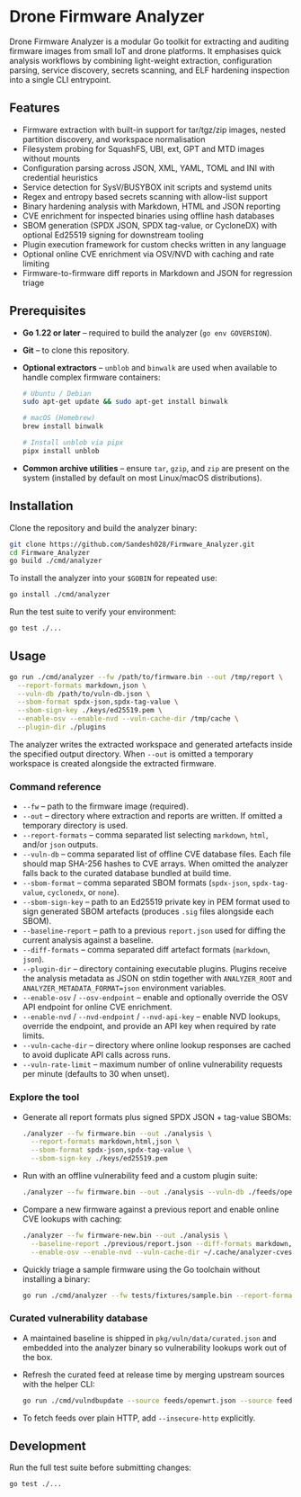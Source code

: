 # Drone Firmware Analyzer

Drone Firmware Analyzer is a modular Go toolkit for extracting and auditing
firmware images from small IoT and drone platforms. It emphasises quick
analysis workflows by combining light-weight extraction, configuration parsing,
service discovery, secrets scanning, and ELF hardening inspection into a single
CLI entrypoint.

## Features

- Firmware extraction with built-in support for tar/tgz/zip images, nested
  partition discovery, and workspace normalisation
- Filesystem probing for SquashFS, UBI, ext, GPT and MTD images without mounts
- Configuration parsing across JSON, XML, YAML, TOML and INI with credential
  heuristics
- Service detection for SysV/BUSYBOX init scripts and systemd units
- Regex and entropy based secrets scanning with allow-list support
- Binary hardening analysis with Markdown, HTML and JSON reporting
- CVE enrichment for inspected binaries using offline hash databases
- SBOM generation (SPDX JSON, SPDX tag-value, or CycloneDX) with optional
  Ed25519 signing for downstream tooling
- Plugin execution framework for custom checks written in any language
- Optional online CVE enrichment via OSV/NVD with caching and rate limiting
- Firmware-to-firmware diff reports in Markdown and JSON for regression triage

## Prerequisites

- **Go 1.22 or later** – required to build the analyzer (`go env GOVERSION`).
- **Git** – to clone this repository.
- **Optional extractors** – `unblob` and `binwalk` are used when available to
  handle complex firmware containers:

  ```bash
  # Ubuntu / Debian
  sudo apt-get update && sudo apt-get install binwalk

  # macOS (Homebrew)
  brew install binwalk

  # Install unblob via pipx
  pipx install unblob
  ```

- **Common archive utilities** – ensure `tar`, `gzip`, and `zip` are present on
  the system (installed by default on most Linux/macOS distributions).

## Installation

Clone the repository and build the analyzer binary:

```bash
git clone https://github.com/Sandesh028/Firmware_Analyzer.git
cd Firmware_Analyzer
go build ./cmd/analyzer
```

To install the analyzer into your `$GOBIN` for repeated use:

```bash
go install ./cmd/analyzer
```

Run the test suite to verify your environment:

```bash
go test ./...
```

## Usage

```bash
go run ./cmd/analyzer --fw /path/to/firmware.bin --out /tmp/report \
  --report-formats markdown,json \
  --vuln-db /path/to/vuln-db.json \
  --sbom-format spdx-json,spdx-tag-value \
  --sbom-sign-key ./keys/ed25519.pem \
  --enable-osv --enable-nvd --vuln-cache-dir /tmp/cache \
  --plugin-dir ./plugins
```

The analyzer writes the extracted workspace and generated artefacts inside the
specified output directory. When `--out` is omitted a temporary workspace is
created alongside the extracted firmware.

### Command reference

- `--fw` – path to the firmware image (required).
- `--out` – directory where extraction and reports are written. If omitted a
  temporary directory is used.
- `--report-formats` – comma separated list selecting `markdown`, `html`, and/or
  `json` outputs.
- `--vuln-db` – comma separated list of offline CVE database files. Each file
  should map SHA-256 hashes to CVE arrays. When omitted the analyzer falls back
  to the curated database bundled at build time.
- `--sbom-format` – comma separated SBOM formats (`spdx-json`, `spdx-tag-value`,
  `cyclonedx`, or `none`).
- `--sbom-sign-key` – path to an Ed25519 private key in PEM format used to sign
  generated SBOM artefacts (produces `.sig` files alongside each SBOM).
- `--baseline-report` – path to a previous `report.json` used for diffing the
  current analysis against a baseline.
- `--diff-formats` – comma separated diff artefact formats (`markdown`, `json`).
- `--plugin-dir` – directory containing executable plugins. Plugins receive the
  analysis metadata as JSON on stdin together with `ANALYZER_ROOT` and
  `ANALYZER_METADATA_FORMAT=json` environment variables.
- `--enable-osv` / `--osv-endpoint` – enable and optionally override the OSV
  API endpoint for online CVE enrichment.
- `--enable-nvd` / `--nvd-endpoint` / `--nvd-api-key` – enable NVD lookups,
  override the endpoint, and provide an API key when required by rate limits.
- `--vuln-cache-dir` – directory where online lookup responses are cached to
  avoid duplicate API calls across runs.
- `--vuln-rate-limit` – maximum number of online vulnerability requests per
  minute (defaults to 30 when unset).

### Explore the tool

- Generate all report formats plus signed SPDX JSON + tag-value SBOMs:

  ```bash
  ./analyzer --fw firmware.bin --out ./analysis \
    --report-formats markdown,html,json \
    --sbom-format spdx-json,spdx-tag-value \
    --sbom-sign-key ./keys/ed25519.pem
  ```

- Run with an offline vulnerability feed and a custom plugin suite:

  ```bash
  ./analyzer --fw firmware.bin --out ./analysis --vuln-db ./feeds/openwrt.json --plugin-dir ./plugins
  ```

- Compare a new firmware against a previous report and enable online CVE
  lookups with caching:

  ```bash
  ./analyzer --fw firmware-new.bin --out ./analysis \
    --baseline-report ./previous/report.json --diff-formats markdown,json \
    --enable-osv --enable-nvd --vuln-cache-dir ~/.cache/analyzer-cves
  ```

- Quickly triage a sample firmware using the Go toolchain without installing a
  binary:

  ```bash
  go run ./cmd/analyzer --fw tests/fixtures/sample.bin --report-formats markdown
  ```

### Curated vulnerability database

- A maintained baseline is shipped in `pkg/vuln/data/curated.json` and embedded into
  the analyzer binary so vulnerability lookups work out of the box.
- Refresh the curated feed at release time by merging upstream sources with the
  helper CLI:

  ```bash
  go run ./cmd/vulndbupdate --source feeds/openwrt.json --source feeds/vendor.json --out pkg/vuln/data/curated.json
  ```

- To fetch feeds over plain HTTP, add `--insecure-http` explicitly.

## Development

Run the full test suite before submitting changes:

```bash
go test ./...
```
